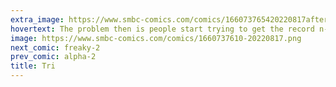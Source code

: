 ```yaml
---
extra_image: https://www.smbc-comics.com/comics/166073765420220817after.png
hovertext: The problem then is people start trying to get the record n-vorce.
image: https://www.smbc-comics.com/comics/1660737610-20220817.png
next_comic: freaky-2
prev_comic: alpha-2
title: Tri
---
```


